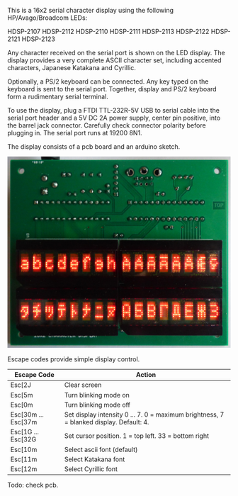This is a 16x2 serial character display using the following HP/Avago/Broadcom LEDs:

HDSP-2107 HDSP-2112 HDSP-2110 HDSP-2111 HDSP-2113
          HDSP-2122           HDSP-2121 HDSP-2123 

Any character received on the serial port is shown on the LED display.
The display provides a very complete ASCII character set, including accented characters, Japanese Katakana and Cyrillic. 

Optionally, a PS/2 keyboard can be connected. Any key typed on the keyboard is sent to the serial port. Together, display and PS/2 keyboard form a rudimentary serial terminal.

To use the display, plug a FTDI TTL-232R-5V USB to serial cable into the serial port header and a 5V DC 2A power supply, center pin positive, into the barrel jack connector.  Carefully check connector polarity before plugging in. The serial port runs at 19200 8N1.

The display consists of a pcb board and an arduino sketch.

![Retroleds](doc/16x2display.jpg?raw=true "Picture of HDSP-21xx 5x7 LED display showing ascii, extended ascii, Japanese Katakana and Cyrillic characters.")

Escape codes provide simple display control.

Escape Code|Action
-----------|------
Esc[2J|		     Clear screen
Esc[5m|              Turn blinking mode on
Esc[0m|              Turn blinking mode off
Esc[30m ... Esc[37m| Set display intensity 0 ... 7. 0 = maximum brightness, 7 = blanked display. Default: 4.
Esc[1G ... Esc[32G|  Set cursor position. 1 = top left. 33 = bottom right
Esc[10m|             Select ascii font (default)
Esc[11m|             Select Katakana font
Esc[12m|             Select Cyrillic font

Todo: check pcb.


